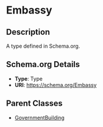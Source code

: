 # Embassy

## Description
A type defined in Schema.org.

## Schema.org Details
- **Type**: Type
- **URI**: https://schema.org/Embassy

## Parent Classes
- [GovernmentBuilding](../GovernmentBuilding.md)

